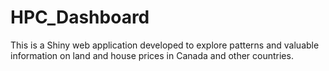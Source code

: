 # HPC_Dashboard
This is a Shiny web application developed to explore patterns and valuable information on land and house prices in Canada and other countries.
